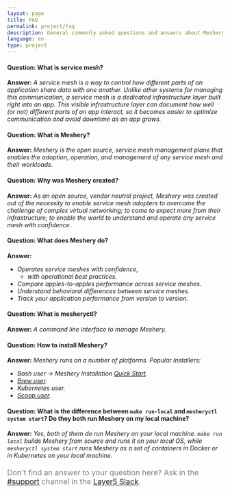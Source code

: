 ```yaml
---
layout: page
title: FAQ
permalink: project/faq
description: General commonly asked questions and answers about Meshery.
language: en
type: project
---
```


#### Question: What is service mesh?
**Answer:** _A service mesh is a way to control how different parts of an application share data with one another. Unlike other systems for managing this communication, a service mesh is a dedicated infrastructure layer built right into an app. This visible infrastructure layer can document how well (or not) different parts of an app interact, so it becomes easier to optimize communication and avoid downtime as an app grows._ 
#### Question: What is Meshery?
**Answer:** _Meshery is the open source, service mesh management plane that enables the adoption, operation, and management of any service mesh and their workloads._

#### Question: Why was Meshery created?

 **Answer:** _As an open source, vendor neutral project, Meshery was created out of the necessity to enable service mesh adopters to overcome the challenge of complex virtual networking; to come to expect more from their infrastructure; to enable the world to understand and operate any service mesh with confidence._

#### Question: What does Meshery do?
**Answer:** 
 - _Operates service meshes with confidence,_
   - _with operational best practices._ 
 - _Compare apples-to-apples performance across service meshes._
 - _Understand behavioral differences between service meshes._
 - _Track your application performance from version to version._

#### Question: What is mesheryctl?

**Answer:** _A command line interface to manage Meshery._

#### Question: How to install Meshery?

**Answer:** _Meshery runs on a number of platforms._
_Popular Installers:_
- _Bash user → Meshery Installation [Quick Start](https://docs.meshery.io/installation/quick-start)._
- _[Brew user](https://github.com/meshery/homebrew-tap)._
- _Kubernetes user._
- _[Scoop user](https://github.com/meshery/scoop-bucket)._ 


#### Question: What is the difference between `make run-local` and `mesheryctl system start`? Do they both run Meshery on my local machine?

  **Answer:** _Yes, both of them do run Meshery on your local machine. `make run local` builds Meshery from source and runs it on your local OS, while `mesheryctl system start` runs Meshery as a set of containers in Docker or in Kubernetes on your local machine._ 

 <br />
<div class="center" style="color:gray;position:relative;top:-10px;font-size:1.25em;">Don't find an answer to your question here? Ask in the <a href="https://layer5io.slack.com/archives/C01AFD2D547">#support</a> channel in the <a href="http://slack.layer5.io/">Layer5 Slack</a>.</div>

<!--Add other questions-->

